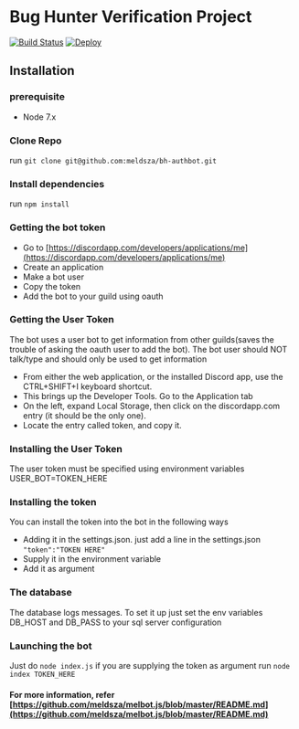 # Bug Hunter Verification Project  
[![Build Status](https://travis-ci.com/meldsza/bh-authbot.svg?token=NCSPyosqnKLmRkQxpv8x&branch=master)](https://travis-ci.com/meldsza/bh-authbot)
[![Deploy](https://www.herokucdn.com/deploy/button.svg)](https://heroku.com/deploy?template=https://github.com/meldsza/bh-authbot/tree/master)  
## Installation
### prerequisite
- Node 7.x
### Clone Repo
run `git clone git@github.com:meldsza/bh-authbot.git`
### Install dependencies
run `npm install`
### Getting the bot token
- Go to [https://discordapp.com/developers/applications/me](https://discordapp.com/developers/applications/me)
- Create an application
- Make a bot user
- Copy the token
- Add the bot to your guild using oauth
### Getting the User Token  
The bot uses a user bot to get information from other guilds(saves the trouble of asking the oauth user to add the bot). The bot user should NOT talk/type and should only be used to get information
- From either the web application, or the installed Discord app, use the CTRL+SHIFT+I keyboard shortcut.
- This brings up the Developer Tools. Go to the Application tab
- On the left, expand Local Storage, then click on the discordapp.com entry (it should be the only one).
- Locate the entry called token, and copy it.
### Installing the User Token  
The user token must be specified using environment variables
USER_BOT=TOKEN_HERE

### Installing the token
You can install the token into the bot in the following ways
- Adding it in the settings.json. 
just add a line in the settings.json
`"token":"TOKEN HERE"`
- Supply it in the environment variable
- Add it as argument
### The database
The database logs messages. To set it up just set the env variables DB_HOST and DB_PASS to your sql server configuration  
### Launching the bot
Just do
`node index.js`
if you are supplying the token as argument run
`node index TOKEN_HERE`
#### For more information, refer [https://github.com/meldsza/melbot.js/blob/master/README.md](https://github.com/meldsza/melbot.js/blob/master/README.md)

